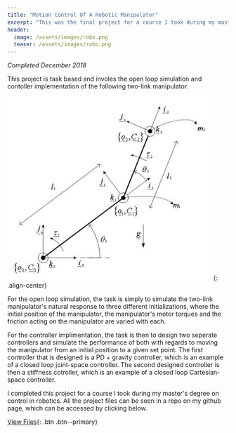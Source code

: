 ```yaml
---
title: "Motion Control Of A Robotic Manipulator"
excerpt: "This was the final project for a course I took during my master's degree on control in robotics."
header:
  image: /assets/images/robo.png
  teaser: /assets/images/robo.png
---
```

*Completed December 2018*

This project is task based and involes the open loop simulation and contoller implementation of the following two-link manipulator:

![image-center](/assets/images/two_link_manipulator.png){: .align-center}

For the open loop simulation, the task is simply to simulate the two-link manipulator's natural response to three different initializations, where the initial position of the manipulator, the manipulator's motor torques and the friction acting on the manipulator are varied with each. 

For the controller implimentation, the task is then to design two seperate controllers and simulate the performance of both with regards to moving the manipulator from an initial position to a given set point. The first controller that is designed is a PD + gravity controller, which is an example of a closed loop joint-space controller. The second designed controller is then a stiffness cotroller, which is an example of a closed loop Cartesian-space controller.

I completed this project for a course I took during my master's degree on control in robotics. All the project files can be seen in a repo on my github page,
which can be accessed by clicking below.

[View Files](https://github.com/J-Morrison/robot_control){: .btn .btn--primary}